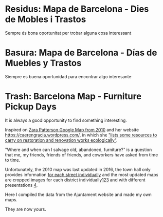 
# Residus: Mapa de Barcelona - Dies de Mobles i Trastos
Sempre és bona oportunitat per trobar alguna cosa interessant

# Basura: Mapa de Barcelona - Días de Muebles y Trastos
Siempre es buena oportunidad para encontrar algo interesante

# Trash: Barcelona Map - Furniture Pickup Days 
It is always a good opportunity to find something interesting.

Inspired on [Zara Patterson Google Map from 2010](https://www.google.com/maps/d/u/0/viewer?mid=1l2VAhplHwkWYhNi6WOcDeqnxPoE&ll=41.38994767203882%2C2.1714785646320367&z=13&fbclid=IwAR0Nz0oQug6qn9cU2yfmNpWFeOKMcscwQf2-Gp2Oiks0WavhvUgzlui5_FE) and her website https://caerengracia.wordpress.com/, in which she ["lists some resources to carry on restoration and renovation works ecologically"](https://caerengracia.wordpress.com/eco-recursos/).


"Where and when can I salvage old, abandoned, furniture?" is a question that me, my friends, friends of friends, and coworkers have asked from time to time.

Unfortunately, the 2010 map was last updated in 2016, the town hall only provides information [for each street individually](https://ajuntament.barcelona.cat/cercador-de-residus/ca) and the most updated maps are cropped images for each district individually[1](https://ajuntament.barcelona.cat/horta-guinardo/es/noticia/muebles-y-trastos-viejos-el-dia-que-toca-3_1345274)[2](https://ajuntament.barcelona.cat/lescorts/es/noticia/mobles-i-trastos-vells-el-dia-que-toca-2_1346730)[3](https://ajuntament.barcelona.cat/gracia/ca/noticia/muebles-y-trastos-viejos-el-dia-que-toca-2_1345185) and with different presentations [4](https://ajuntament.barcelona.cat/gracia/ca/noticia/muebles-y-trastos-viejos-el-dia-que-toca-2_1345185).

Here I compiled the data from the Ajuntament website and made my own maps.

They are now yours. 




